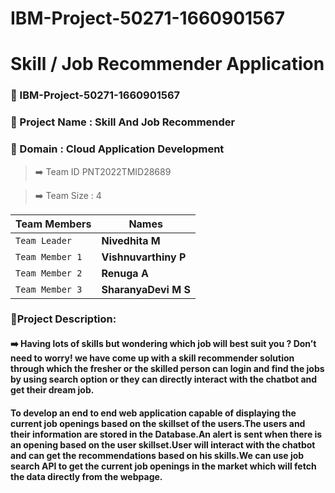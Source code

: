 # IBM-Project-50271-1660901567
#  Skill / Job Recommender Application

### 📌 IBM-Project-50271-1660901567

### 📌 Project Name	: Skill And Job Recommender

### 📌 Domain :	Cloud Application Development

> ➡️ Team ID	PNT2022TMID28689

> ➡️ Team Size : 4

|  Team Members  |    Names      |
| ------------- | ------------- |
| `Team Leader`   |    **Nivedhita M**    |
| `Team Member 1` | **Vishnuvarthiny P**  |
| `Team Member 2` | **Renuga A** |
| `Team Member 3` |   **SharanyaDevi M S**  |

### 📌Project Description:

#### ➡️ Having lots of skills but wondering which job will best suit you ? Don’t need to worry! we have come up with a skill recommender solution through which the fresher or the skilled person can login and find the jobs by using search option or they can directly interact with the chatbot and get their dream job.

#### To develop an end to end web application capable of displaying the current job openings based on the skillset of the users.The users and their information are stored in the Database.An alert is sent when there is an opening based on the user skillset.User will interact with the chatbot and can get the recommendations based on his skills.We can use job search API to get the current job openings in the market which will fetch the data directly from the webpage.
